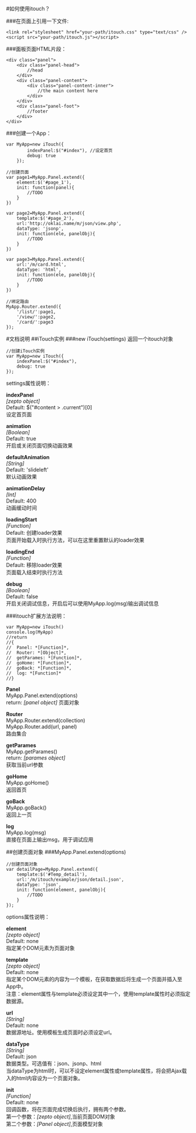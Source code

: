 #如何使用itouch？

###在页面上引用一下文件:
```
<link rel="stylesheet" href="your-path/itouch.css" type="text/css" />
<script src="your-path/itouch.js"></script>
```

###面板页面HTML片段：
```
<div class="panel">
	<div class="panel-head">
		//head
	</div>
	<div class="panel-content">
		<div class="panel-content-inner">
			//the main content here 
		</div>
	</div>
	<div class="panel-foot">
		//footer
	</div>
</div>
```


###创建一个App：
```
var MyApp=new iTouch({
		indexPanel:$("#index"), //设定首页
		debug: true
	});
  
//创建页面
var page1=MyApp.Panel.extend({
	element:$('#page_1'),
	init: function(panel){
		//TODO
	}
})

var page2=MyApp.Panel.extend({
	template:$('#page_2'),
	url:'http://oklai.name/m/json/view.php',
	dataType: 'jsonp',
	init: function(ele, panelObj){
		//TODO
	}
})

var page3=MyApp.Panel.extend({
	url:'/m/card.html',
	dataType: 'html',
	init: function(ele, panelObj){
		//TODO
	}
})

//绑定路由
MyApp.Router.extend({
	'/list/':page1,
	'/view/':page2,
	'/card/':page3
});
```

#文档说明
##iTouch实例
###new iTouch(settings)
返回一个itouch对象  

```
//创建iTouch实例
var MyApp=new iTouch({
	indexPanel:$("#index"),
	debug: true
});
```

settings属性说明：  

**indexPanel**  
*[zepto object]*   
Default: $("#content > .current")[0]  
设定首页面  

**animation**   
*[Boolean]*  
Default: true   
开启或关闭页面切换动画效果  

**defaultAnimation**   
*[String]*  
Default: 'slideleft'    
默认动画效果  

**animationDelay**   
*[Int]*  
Default: 400     
动画缓动时间  

**loadingStart**     
*[Function]*  
Default: 创建loader效果    
页面开始载入时执行方法，可以在这里重置默认的loader效果  

**loadingEnd**     
*[Function]*  
Default: 移除loader效果    
页面载入结束时执行方法  

**debug**     
*[Boolean]*  
Default: false    
开启关闭调试信息，开启后可以使用MyApp.log(msg)输出调试信息  

###itouch扩展方法说明：  
```
var MyApp=new iTouch()
console.log(MyApp)
//return 	
//{
//	Panel: *[Function]*,
//	Router: *[Object]*,
//	getParames: *[Function]*,
//	goHome: *[Function]*,
//	goBack: *[Function]*,
//	log: *[Function]*
//}
```

**Panel**  
MyApp.Panel.extend(options)  
return: *[panel object]*
页面对象  

**Router**  
MyApp.Router.extend(collection)  
MyApp.Router.add(url, panel)  
路由集合

**getParames**  
MyApp.getParames()  
return: *[parames object]*  
获取当前url参数  

**goHome**  
MyApp.goHome()  
返回首页  

**goBack**  
MyApp.goBack()  
返回上一页  

**log**  
MyApp.log(msg)  
直接在页面上输出msg，用于调试应用  

##创建页面对象
###MyApp.Panel.extend(options)
```
//创建页面对象
var detailPage=MyApp.Panel.extend({
	template:$('#Temp_detail'),
	url:'/m/itouch/example/json/detail.json',
	dataType: 'json',
	init: function(element, panelObj){
		//TODO
	}
});	
```
options属性说明：  

**element**  
*[zepto object]*  
Default: none  
指定某个DOM元素为页面对象  

**template**  
*[zepto object]*  
Default: none  
指定某个DOM元素的内容为一个模板，在获取数据后将生成一个页面并插入至App中。  
注意：element属性与template必须设定其中一个，使用template属性时必须指定数据源。  

**url**  
*[String]*  
Default: none  
数据源地址。使用模板生成页面时必须设定url。  

**dataType**  
*[String]*  
Default: json  
数据类型。可选值有：json、jsonp、html  
当dataType为html时，可以不设定element属性或template属性，将会把Ajax载入的html内容设为一个页面对象。  

**init**  
*[Function]*  
Default: none  
回调函数，将在页面完成切换后执行，拥有两个参数。  
第一个参数：*[zepto object]*,当前页面DOM对象  
第二个参数：*[Panel object]*,页面模型对象














